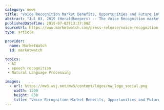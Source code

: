 ```yaml
---
category: news
title: "Voice Recognition Market Benefits, Opportunities and Future Investments 2018 To 2026"
abstract: "Jul 03, 2019 (Heraldkeepers) -- The Voice Recognition market is anticipated to reach over $150 billion by 2026 according to a new research. In 2017, the non AI-Based voice recognition segment dominated the global market, in terms of revenue. North America ..."
publishedDateTime: 2019-07-03T13:37:00Z
sourceUrl: https://www.marketwatch.com/press-release/voice-recognition-market-benefits-opportunities-and-future-investments-2018-to-2026-2019-07-03
type: article

provider:
  name: MarketWatch
  id: marketwatch

topics:
 - AI
 - speech recognition
 - Natural Language Processing

images:
  - url: https://mw3.wsj.net/mw5/content/logos/mw_logo_social.png
    width: 1200
    height: 630
    title: "Voice Recognition Market Benefits, Opportunities and Future Investments 2018 To 2026"
---
```


